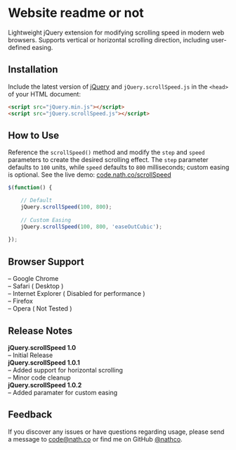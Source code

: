 # Website readme or not
Lightweight jQuery extension for modifying scrolling speed in modern web browsers. Supports vertical or horizontal scrolling direction, including user-defined easing.

## Installation
Include the latest version of [jQuery](http://jquery.com/download) and `jQuery.scrollSpeed.js` in the `<head>` of your HTML document:
```html
<script src="jQuery.min.js"></script>  
<script src="jQuery.scrollSpeed.js"></script>
```
## How to Use
Reference the `scrollSpeed()` method and modify the `step` and `speed` parameters to create the desired scrolling effect. The `step` parameter defaults to `100` units, while `speed` defaults to `800` milliseconds; custom easing is optional. See the live demo: [code.nath.co/scrollSpeed](http://code.nath.co/scrollSpeed)

```javascript
$(function() {  

    // Default
    jQuery.scrollSpeed(100, 800);
    
    // Custom Easing
    jQuery.scrollSpeed(100, 800, 'easeOutCubic');
    
});
```  

## Browser Support
– Google Chrome  
– Safari ( Desktop )  
– Internet Explorer ( Disabled for performance )  
– Firefox  
– Opera ( Not Tested )  

## Release Notes
**jQuery.scrollSpeed 1.0**   
– Initial Release   
**jQuery.scrollSpeed 1.0.1**      
– Added support for horizontal scrolling   
– Minor code cleanup  
**jQuery.scrollSpeed 1.0.2**      
– Added paramater for custom easing  

## Feedback
If you discover any issues or have questions regarding usage, please send a message to [code@nath.co](mailto:code@nath.co) or find me on GitHub [@nathco](https://github.com/nathco).
